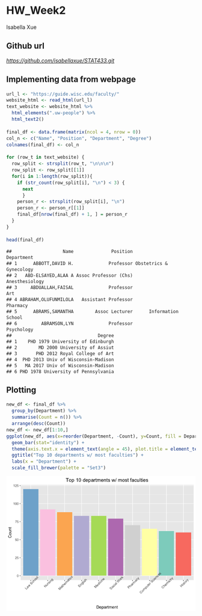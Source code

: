 HW\_Week2
================
Isabella Xue

## Github url

*<https://github.com/isabellaxue/STAT433.git>*

## Implementing data from webpage

``` r
url_l <- "https://guide.wisc.edu/faculty/"
website_html <- read_html(url_l)
text_website <- website_html %>% 
  html_elements(".uw-people") %>%
  html_text2()

final_df <- data.frame(matrix(ncol = 4, nrow = 0))
col_n <- c("Name", "Position", "Department", "Degree")
colnames(final_df) <- col_n

for (row_t in text_website) {
  row_split <- strsplit(row_t, "\n\n\n")
  row_split <- row_split[[1]]
  for(i in 1:length(row_split)){
    if (str_count(row_split[i], "\n") < 3) {
      next
      }
    person_r <- strsplit(row_split[i], "\n")
    person_r <- person_r[[1]]
    final_df[nrow(final_df) + 1, ] = person_r
  }
}

head(final_df)
```

    ##                   Name              Position              Department
    ## 1      ABBOTT,DAVID H.             Professor Obstetrics & Gynecology
    ## 2   ABD-ELSAYED,ALAA A Assoc Professor (Chs)          Anesthesiology
    ## 3     ABDUALLAH,FAISAL             Professor                     Art
    ## 4 ABRAHAM,OLUFUNMILOLA   Assistant Professor                Pharmacy
    ## 5      ABRAMS,SAMANTHA        Assoc Lecturer      Information School
    ## 6         ABRAMSON,LYN             Professor              Psychology
    ##                                Degree
    ## 1    PHD 1979 University of Edinburgh
    ## 2        MD 2000 University of Assiut
    ## 3       PHD 2012 Royal College of Art
    ## 4  PHD 2013 Univ of Wisconsin-Madison
    ## 5   MA 2017 Univ of Wisconsin-Madison
    ## 6 PHD 1978 University of Pennsylvania

## Plotting

``` r
new_df <- final_df %>%
  group_by(Department) %>%
  summarise(Count = n()) %>%
  arrange(desc(Count))
new_df <- new_df[1:10,]
ggplot(new_df, aes(x=reorder(Department, -Count), y=Count, fill = Department)) +
  geom_bar(stat="identity") +
  theme(axis.text.x = element_text(angle = 45), plot.title = element_text(hjust = 0.5), legend.position="none") +
  ggtitle("Top 10 departments w/ most faculties") +
  labs(x = "Department") +
  scale_fill_brewer(palette = "Set3")
```

![](HW_week2_files/figure-gfm/unnamed-chunk-2-1.png)<!-- -->
